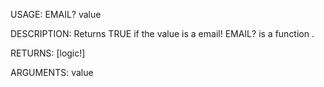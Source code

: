USAGE:
     EMAIL? value 

DESCRIPTION:
     Returns TRUE if the value is a email!
     EMAIL? is a function .

RETURNS: [logic!]

ARGUMENTS:
    value
